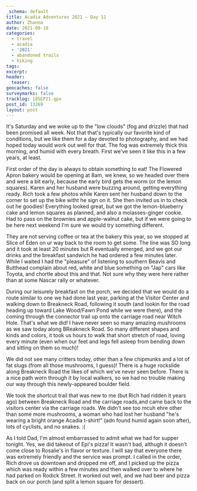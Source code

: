 ```yaml
---
_schema: default
title: Acadia Adventures 2021 – Day 11
author: Zhanna
date: 2021-09-18
categories:
  - travel
  - acadia
  - '2021'
  - abandoned trails
  - hiking
tags:
excerpt: 
header:
  teaser:
geocaches: false
surveymarks: false
tracklog: 18SEP21.gpx
post_id: 13269
layout: post
---
```


It's Saturday and we woke up to the "low clouds" (fog and drizzle) that had been promised all week. Not that that's typically our favorite kind of conditions, but we like them for a day devoted to photography, and we had hoped today would work out well for that. The fog was extremely thick this morning, and humid with every breath. First we've seen it like this in a few years, at least.

First order of the day is always to obtain something to eat! The Flowered Apron bakery would be opening at 8am, we knew, so we headed over there and were a bit early, because the early bird gets the worm (or the lemon squares). Karen and her husband were buzzing around, getting everything ready. Rich took a few photos while Karen sent her husband down to the corner to set up the bike witht he sign on it. She then invited us in to check out he goodies! Everything looked great, but we got the lemon-blueberry cake and lemon squares as planned, and also a molasses-ginger cookie. Had to pass on the brownies and apple-walnut cake, but if we were going to be here next weekend I'm sure we would try something different.

They are not serving coffee or tea at the bakery this year, so we stopped at Slice of Eden on ur way back to the room to get some. The line was SO long and it took at least 20 minutes but R eventually emerged, and we got our drinks and the breakfast sandwich he had ordered a few minutes later. While I waited I had the "pleasure" of listening to southern Beavis and Butthead complain about red, white and blue something on "Jap" cars like Toyota, and chortle about this and that. Not sure why they were here rather than at some Nascar rally or whatever. 

During our leisurely breakfast on the porch, we decided that we would do a route similar to one we had done last year, parking at the Visitor Center and walking down to Breakneck Road, following it south (and lookin for the road heading up toward Lake Wood/Fawn Pond while we were there), and the coming through the connector trail up onto the carriage road near Witch Hole. That's what we did! I have never seen so many amazing mushrooms as we saw today along BReakneck Road. So many different shapes and kinds and colors, it took us hours to walk that short stretch of road, loving every minute (even when our feet and legs fell asleep from bending down and sitting on them so much)! 

We did not see many critters today, other than a few chipmunks and a lot of fat slugs (from all those mushrooms, I guess)! There is a huge rockslide along Breakneck Road the likes of which we've never seen before. There is a nice path worn through it by local walkers, so we had no trouble making our way through this newly-appeared boulder field.

We took the shortcut trail that was new to me (but Rich had ridden it years ago) between Breakneck Road and the carriage roads,and came back to the visitors center via the carriage roads. We didn't see too mcuh ehre other than some more mushrooms, a woman who had lost her husband "he's wearing a bright orange Acadia t-shirt!" (adn found humid again soon after), lots of cyclists, and no snakes. :(

As I told Dad, I'm almost embarrassed to admit what we had for supper tonight. Yes, we did takeout of Epi's pizza! It wasn't bad, althugh it doesn't come close to Rosalie's in flavor or texture. I will say that everyone there was extremely friendly and the service was prompt. I called in the order, Rich drove us downtown and dropped me off, and I picked up the pizza which was ready within a few minutes and then walked over to where he had parked on Rodick Street. It worked out well, and we had beer and pizza back on our porch (and split a lemon square for dessert). 

